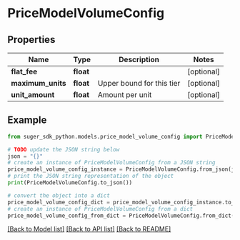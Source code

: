 # PriceModelVolumeConfig


## Properties

Name | Type | Description | Notes
------------ | ------------- | ------------- | -------------
**flat_fee** | **float** |  | [optional] 
**maximum_units** | **float** | Upper bound for this tier | [optional] 
**unit_amount** | **float** | Amount per unit | [optional] 

## Example

```python
from suger_sdk_python.models.price_model_volume_config import PriceModelVolumeConfig

# TODO update the JSON string below
json = "{}"
# create an instance of PriceModelVolumeConfig from a JSON string
price_model_volume_config_instance = PriceModelVolumeConfig.from_json(json)
# print the JSON string representation of the object
print(PriceModelVolumeConfig.to_json())

# convert the object into a dict
price_model_volume_config_dict = price_model_volume_config_instance.to_dict()
# create an instance of PriceModelVolumeConfig from a dict
price_model_volume_config_from_dict = PriceModelVolumeConfig.from_dict(price_model_volume_config_dict)
```
[[Back to Model list]](../README.md#documentation-for-models) [[Back to API list]](../README.md#documentation-for-api-endpoints) [[Back to README]](../README.md)


